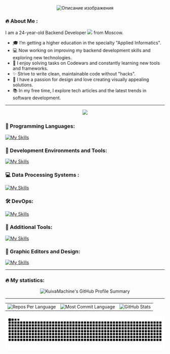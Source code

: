 

<div align="center">
 <picture>
  <source srcset="https://github.com/KuivaMachine/KuivaMachine/blob/main/cat_2.gif?raw=true" media="(prefers-color-scheme: dark)">
  <img src="https://i.pinimg.com/736x/f7/e4/28/f7e428776e7f5471c4d0052360de41f7.jpg"alt="Описание изображения">
</picture>
</div>



### 🔥 About Me :
I am a 24-year-old Backend Developer <img src="https://i.pinimg.com/originals/e1/c6/82/e1c6829221cf788ca7384af54b9b94ee.gif" width="30"> from Moscow.
- 🎓 I’m getting a higher education in the specialty "Applied Informatics".
- 💻 Now working on improving my backend development skills and exploring new technologies.
- 🧩 I enjoy solving tasks on Codewars and constantly learning new tools and frameworks.
- ✨ Strive to write clean, maintainable code without "hacks".
- 🎨 I have a passion for design and love creating visually appealing solutions.
- 📚 In my free time, I explore tech articles and the latest trends in software development.

---
<div id="header" align="center">
  <img src="https://www.codewars.com/users/%D0%9E%D0%BB%D0%B5%D0%B3%20%D0%97%D0%B0%D0%BE%D1%81%D1%82%D1%80%D0%BE%D0%B2%D1%86%D0%B5%D0%B2/badges/large"/>
</div>

### 🚀 Programming Languages:
[![My Skills](https://skillicons.dev/icons?i=java,py,kotlin,html,css&theme=dark)](https://skillicons.dev)

### 🌱 Development Environments and Tools:
[![My Skills](https://skillicons.dev/icons?i=idea,spring,androidstudio,postman,pycharm,arduino,vscode&theme=dark)](https://skillicons.dev)

### 💻 Data Processing Systems :
[![My Skills](https://skillicons.dev/icons?i=postgres,kafka,firebase&theme=dark)](https://skillicons.dev)

### :hammer_and_wrench: DevOps:
[![My Skills](https://skillicons.dev/icons?i=docker,git,github&theme=dark)](https://skillicons.dev)

### 🤖 Additional Tools:
[![My Skills](https://skillicons.dev/icons?i=gradle,linux&theme=dark)](https://skillicons.dev)

### 🎨 Graphic Editors and Design:
[![My Skills](https://skillicons.dev/icons?i=ae,ai,figma,ps&theme=dark)](https://skillicons.dev)

---
### :fire: My statistics:
<div align="center" >
<picture>
  <source srcset="http://github-profile-summary-cards.vercel.app/api/cards/profile-details?username=KuivaMachine&theme=vision_friendly_dark" media="(prefers-color-scheme: dark)">
  <img src="http://github-profile-summary-cards.vercel.app/api/cards/profile-details?username=KuivaMachine&theme=github" alt="KuivaMachine's GitHub Profile Summary">
</picture>
</div>

---
<div align="center">
<table border="0" cellpadding="0" cellspacing="0"> 
  <tr>
    <!-- Карточка 1 -->
    <td>
      <picture>
        <source srcset="https://github-readme-stats.vercel.app/api/top-langs/?username=KuivaMachine&layout=compact&theme=vision-friendly-dark" media="(prefers-color-scheme: dark)">
        <img src="https://github-readme-stats.vercel.app/api/top-langs/?username=KuivaMachine&layout=compact&theme=github" alt="Repos Per Language">
      </picture>
    </td>
    <!-- Карточка 2 -->
    <td>
      <picture>
        <source srcset="http://github-profile-summary-cards.vercel.app/api/cards/productive-time?username=KuivaMachine&theme=vision_friendly_dark&utcOffset=8" media="(prefers-color-scheme: dark)">
        <img src="http://github-profile-summary-cards.vercel.app/api/cards/productive-time?username=KuivaMachine&theme=github" alt="Most Commit Language">
      </picture>
    </td>
    <!-- Карточка 3 -->
    <td>
      <picture>
        <source srcset="http://github-profile-summary-cards.vercel.app/api/cards/stats?username=KuivaMachine&theme=vision_friendly_dark" media="(prefers-color-scheme: dark)">
        <img src="http://github-profile-summary-cards.vercel.app/api/cards/stats?username=KuivaMachine&theme=github" alt="GitHub Stats">
      </picture>
    </td>
  </tr>
</table>
</div>



<div align="center">
 <picture>
  <source srcset="https://github.com/KuivaMachine/KuivaMachine/blob/output/github-contribution-grid-snake-dark.svg" media="(prefers-color-scheme: dark)">
  <img src="https://github.com/KuivaMachine/KuivaMachine/blob/output/github-contribution-grid-snake.svg" alt="Описание изображения">
</picture>
</div>
<img src="https://komarev.com/ghpvc/?username=KuivaMachine&style=flat-square&color=blue" alt=""/>
